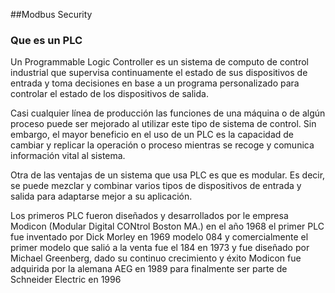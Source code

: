 ##Modbus Security

### Que es un PLC

Un Programmable Logic Controller es un sistema de computo de control industrial que
supervisa continuamente el estado de sus dispositivos de entrada y toma decisiones en base
a un programa personalizado para controlar el estado de los dispositivos de salida.

Casi cualquier línea de producción las funciones de una máquina o de algún proceso puede
ser mejorado al utilizar este tipo de sistema de control. Sin embargo, el mayor beneficio en
el uso de un PLC es la capacidad de cambiar y replicar la operación o proceso mientras se
recoge y comunica información vital al sistema.

Otra de las ventajas de un sistema que usa PLC es que es modular. Es decir, se puede
mezclar y combinar varios tipos de dispositivos de entrada y salida para adaptarse mejor a
su aplicación.

Los primeros PLC fueron diseñados y desarrollados por le empresa Modicon (Modular Digital
CONtrol Boston MA.) en el año 1968 el primer PLC fue inventado por Dick Morley en 1969
modelo 084 y comercialmente el primer modelo que salió a la venta fue el 184 en 1973 y fue
diseñado por Michael Greenberg, dado su continuo crecimiento y éxito Modicon fue
adquirida por la alemana AEG en 1989 para finalmente ser parte de Schneider Electric en
1996
